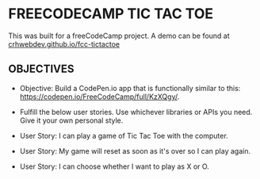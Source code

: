 FREECODECAMP TIC TAC TOE
==========================================================================

This was built for a freeCodeCamp project. A demo can be found at [crhwebdev.github.io/fcc-tictactoe](https://crhwebdev.github.io/fcc-tictactoe)



OBJECTIVES
--------------------------------------------------------------------------


* Objective: Build a CodePen.io app that is functionally similar to this: https://codepen.io/FreeCodeCamp/full/KzXQgy/.

* Fulfill the below user stories. Use whichever libraries or APIs you need. Give it your own personal style.

- User Story: I can play a game of Tic Tac Toe with the computer.

- User Story: My game will reset as soon as it's over so I can play again.

- User Story: I can choose whether I want to play as X or O.